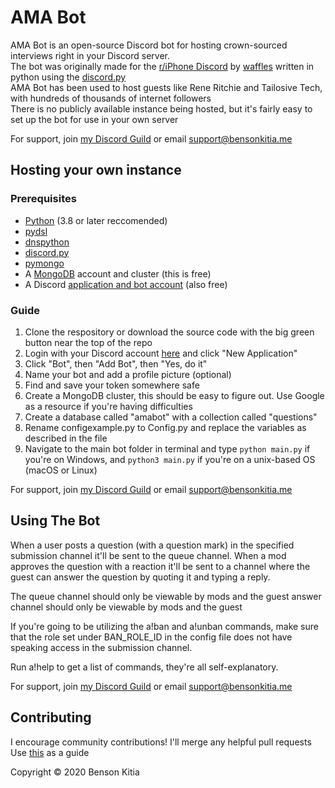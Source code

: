 # AMA Bot

AMA Bot is an open-source Discord bot for hosting crown-sourced interviews right in your Discord server.  
The bot was originally made for the [r/iPhone Discord](https://iphonediscord.info) by [waffles](https://bensonkitia.me) written in python using the [discord.py](https://github.com/Rapptz/discord.py)  
AMA Bot has been used to host guests like Rene Ritchie and Tailosive Tech, with hundreds of thousands of internet followers  
There is no publicly available instance being hosted, but it's fairly easy to set up the bot for use in your own server

For support, join [my Discord Guild](https://discord.com/invite/zrBqN2v) or email support@bensonkitia.me

## Hosting your own instance

### Prerequisites

- [Python](https://www.python.org/downloads/) (3.8 or later reccomended)
- [pydsl](https://pypi.org/project/pydsl/)
- [dnspython](https://pypi.org/project/dnspython/)
- [discord.py](https://github.com/)
- [pymongo](https://pypi.org/project/pymongo/)
- A [MongoDB](https://www.mongodb.com/) account and cluster (this is free)
- A Discord [application and bot account](https://discord.com/developers/applications/me) (also free)

### Guide

1. Clone the respository or download the source code with the big green button near the top of the repo
2. Login with your Discord account [here](https://discord.com/developers/applications) and click "New Application"
3. Click "Bot", then "Add Bot", then "Yes, do it"
4. Name your bot and add a profile picture (optional)
5. Find and save your token somewhere safe
6. Create a MongoDB cluster, this should be easy to figure out. Use Google as a resource if you're having difficulties
7. Create a database called "amabot" with a collection called "questions"
8. Rename configexample.py to Config.py and replace the variables as described in the file
9. Navigate to the main bot folder in terminal and type `python main.py` if you're on Windows, and `python3 main.py` if you're on a unix-based OS (macOS or Linux)

For support, join [my Discord Guild](https://discord.com/invite/zrBqN2v) or email support@bensonkitia.me

## Using The Bot

When a user posts a question (with a question mark) in the specified submission channel it'll be sent to the queue channel. When a mod approves the question with a reaction it'll be sent to a channel where the guest can answer the question by quoting it and typing a reply.

The queue channel should only be viewable by mods and the guest answer channel should only be viewable by mods and the guest

If you're going to be utilizing the a!ban and a!unban commands, make sure that the role set under BAN_ROLE_ID in the config file does not have speaking access in the submission channel.

Run a!help to get a list of commands, they're all self-explanatory.

For support, join [my Discord Guild](https://discord.com/invite/zrBqN2v) or email support@bensonkitia.me

## Contributing

I encourage community contributions! I'll merge any helpful pull requests
Use [this](http://www.contribution-guide.org/) as a guide

Copyright © 2020 Benson Kitia
